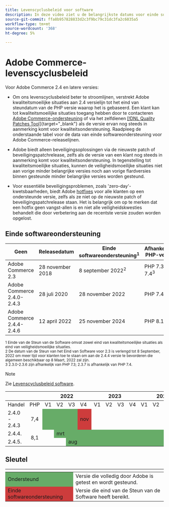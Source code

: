 ```yaml
---
title: Levenscyclusbeleid voor software
description: In deze video ziet u de belangrijkste datums voor einde softwareondersteuning voor Adobe Commerce-releases.
source-git-commit: ffa8b957828833d2c3f9bc79c31dc3fa2c6035a5
workflow-type: tm+mt
source-wordcount: '368'
ht-degree: 5%

---
```



# Adobe Commerce-levenscyclusbeleid

Voor Adobe Commerce 2.4 en latere versies:

- Om ons levenscyclusbeleid beter te stroomlijnen, verstrekt Adobe kwaliteitsmoeilijke situaties aan 2.4 versielijn tot het eind van steundatum van de PHP versie waarop het is gebaseerd. Een klant kan tot kwaliteitsmoeilijke situaties toegang hebben door te contacteren [Adobe Commerce-ondersteuning](https://developer.adobe.com/commerce/contributor/community/support/) of via het zelfdienen [[!DNL Quality Patches Tool]](https://experienceleague.adobe.com/tools/commerce-quality-patches/index.html){target=&quot;_blank&quot;} als de versie ervan nog steeds in aanmerking komt voor kwaliteitsondersteuning. Raadpleeg de onderstaande tabel voor de data van einde softwareondersteuning voor Adobe Commerce-releaselijnen.

- Adobe biedt alleen beveiligingsoplossingen via de nieuwste patch of beveiligingspatchrelease, zelfs als de versie van een klant nog steeds in aanmerking komt voor kwaliteitsondersteuning. In tegenstelling tot kwaliteitsmoeilijke situaties, kunnen de veiligheidsmoeilijke situaties niet aan vorige minder belangrijke versies noch aan vorige flardversies binnen gesteunde minder belangrijke versies worden gesteund.

- Voor essentiële beveiligingsproblemen, zoals &#39;zero-day&#39;-kwetsbaarheden, biedt Adobe [hotfixes](https://support.magento.com/hc/en-us/sections/360003869892-Known-issues-patches-attached-) voor alle klanten op een ondersteunde versie, zelfs als ze niet op de nieuwste patch of beveiligingspatchrelease staan. Het is belangrijk om op te merken dat een hotfix geen vangst-allen is en niet alle veiligheidskwesties behandelt die door verbetering aan de recentste versie zouden worden opgelost.

## Einde softwareondersteuning

| Geen | Releasedatum | Einde softwareondersteuning<sup>1</sup> | Afhankelijke PHP-versie |
| -------------------------------- | ----------------- | ----------------------------------- | --------------------------- |
| Adobe Commerce 2.3 | 28 november 2018 | 8 september 2022<sup>2</sup> | PHP 7.3 en 7.4<sup>3</sup> |
| Adobe Commerce 2.4.0-2.4.3 | 28 juli 2020 | 28 november 2022 | PHP 7.4 |
| Adobe Commerce 2.4.4-2.4.6 | 12 april 2022 | 25 november 2024 | PHP 8.1 |

<sup>1 Einde van de Steun van de Software omvat zowel eind van kwaliteitsmoeilijke situaties als eind van veiligheidsmoeilijke situaties.</sup><br>
<sup>2 De datum van de Steun van het Eind van Software voor 2.3 is verlengd tot 8 September, 2022 om meer tijd voor klanten toe te staan om aan de 2.4.4 versie te bevorderen die algemeen beschikbaar op 8 Maart, 2022 zal zijn.</sup><br>
<sup>3 2.3.0-2.3.6 zijn afhankelijk van PHP 7.3; 2.3.7 is afhankelijk van PHP 7.4.</sup>

>[!NOTE]
>
>Zie [Levenscyclusbeleid software](https://www.adobe.com/content/dam/cc/en/legal/terms/enterprise/pdfs/Adobe-Commerce-Software-Lifecycle-Policy.pdf).

<table>
<thead>
  <tr>
    <th colspan="2"></th>
    <th colspan="4">2022</th>
    <th colspan="4">2023</th>
    <th colspan="4">2024</th>
  </tr>
</thead>
<tbody>
  <tr>
    <td>Handel</td>
    <td>PHP</td>
    <td>V1</td>
    <td>V2</td>
    <td>V3</td>
    <td>V4</td>
    <td>V1</td>
    <td>V2</td>
    <td>V3</td>
    <td>V4</td>
    <td>V1</td>
    <td>V2</td>
    <td>V3</td>
    <td>V4</td>
  </tr>
  <tr>
    <td>2.4.0 - 2.4.3</td>
    <td style="text-align:center">7,4</td>
    <td colspan="3" style="background-color:#67ac68;"></td>
    <td style="background-color:#cd3c3c;">nov</td>
    <td colspan="8" ></td>
  </tr>
  <tr>
    <td>2.4.4.</td>
    <td rowspan="2" style="text-align:center">8,1</td>
    <td></td>
    <td colspan="10" style="background-color:#67ac68;">mrt</td>
    <td rowspan="2" style="background-color:#cd3c3c;">nov</td>
  </tr>
  <tr>
    <td>2.4.5.</td>
    <td colspan="2"></td>
    <td colspan="9" style="background-color:#67ac68;">aug</td>
  </tr>
</tbody>
</table>

## Sleutel

<table>
  <thead>
   <tr>
    <th></th>
    <th></th>
   </tr>
  </thead>
 <tbody>
  <tr>
   <td style="background-color:#67ac68;">Ondersteund</td>
   <td>Versie die volledig door Adobe is getest en wordt gesteund.</td>
  </tr>
  <tr>
   <td style="background-color:#cd3c3c;">Einde softwareondersteuning</td>
   <td>Versie die eind van de Steun van de Software heeft bereikt.</td>
  </tr>
 </tbody>
</table>
